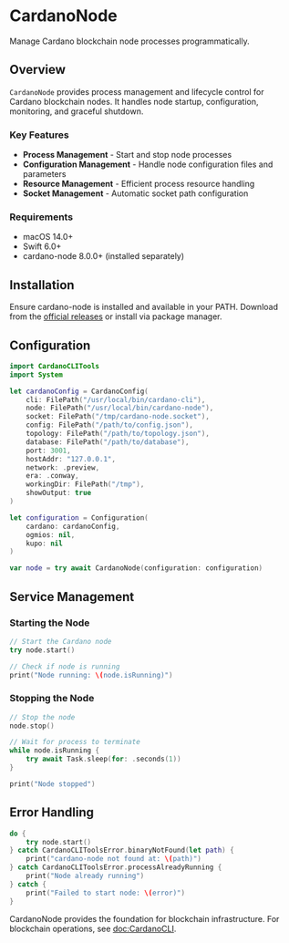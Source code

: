 # CardanoNode

Manage Cardano blockchain node processes programmatically.

## Overview

``CardanoNode`` provides process management and lifecycle control for Cardano blockchain nodes. It handles node startup, configuration, monitoring, and graceful shutdown.

### Key Features

- **Process Management** - Start and stop node processes
- **Configuration Management** - Handle node configuration files and parameters
- **Resource Management** - Efficient process resource handling
- **Socket Management** - Automatic socket path configuration

### Requirements

- macOS 14.0+
- Swift 6.0+
- cardano-node 8.0.0+ (installed separately)

## Installation

Ensure cardano-node is installed and available in your PATH. Download from the [official releases](https://github.com/IntersectMBO/cardano-node/releases) or install via package manager.

## Configuration

```swift
import CardanoCLITools
import System

let cardanoConfig = CardanoConfig(
    cli: FilePath("/usr/local/bin/cardano-cli"),
    node: FilePath("/usr/local/bin/cardano-node"),
    socket: FilePath("/tmp/cardano-node.socket"),
    config: FilePath("/path/to/config.json"),
    topology: FilePath("/path/to/topology.json"),
    database: FilePath("/path/to/database"),
    port: 3001,
    hostAddr: "127.0.0.1",
    network: .preview,
    era: .conway,
    workingDir: FilePath("/tmp"),
    showOutput: true
)

let configuration = Configuration(
    cardano: cardanoConfig,
    ogmios: nil,
    kupo: nil
)

var node = try await CardanoNode(configuration: configuration)
```

## Service Management

### Starting the Node

```swift
// Start the Cardano node
try node.start()

// Check if node is running
print("Node running: \(node.isRunning)")
```

### Stopping the Node

```swift
// Stop the node
node.stop()

// Wait for process to terminate
while node.isRunning {
    try await Task.sleep(for: .seconds(1))
}

print("Node stopped")
```

## Error Handling

```swift
do {
    try node.start()
} catch CardanoCLIToolsError.binaryNotFound(let path) {
    print("cardano-node not found at: \(path)")
} catch CardanoCLIToolsError.processAlreadyRunning {
    print("Node already running")
} catch {
    print("Failed to start node: \(error)")
}
```

CardanoNode provides the foundation for blockchain infrastructure. For blockchain operations, see <doc:CardanoCLI>.
